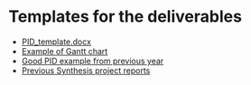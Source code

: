 # Templates for the deliverables



- [PID_template.docx](PID_template.docx)
- [Example of Gantt chart](Gantt_example.xlsx)
- [Good PID example from previous year](PID_Modeling_Waste_From_Space.pdf)
- [Previous Synthesis project reports](https://www.tudelft.nl/onderwijs/opleidingen/masters/gm/msc-geomatics/programme/synthesis-project)
